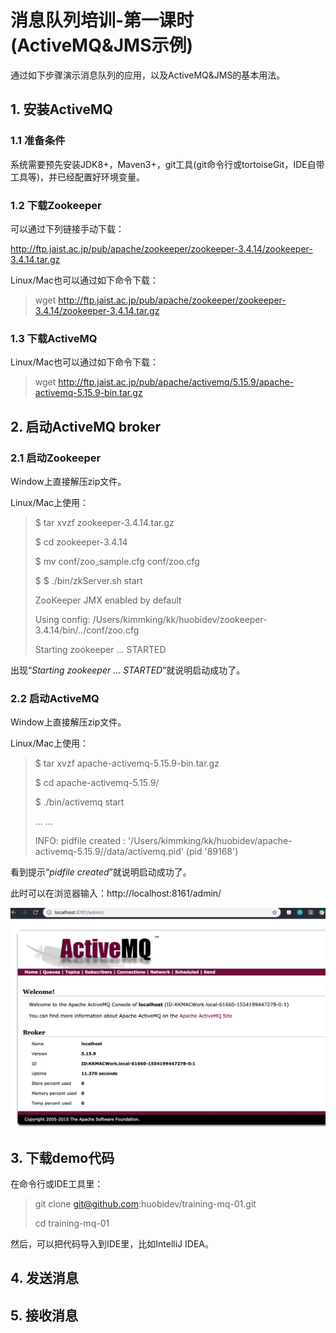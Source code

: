 # 消息队列培训-第一课时(ActiveMQ&amp;JMS示例)

通过如下步骤演示消息队列的应用，以及ActiveMQ&JMS的基本用法。

## 1. 安装ActiveMQ

### 1.1 准备条件

系统需要预先安装JDK8+，Maven3+，git工具(git命令行或tortoiseGit，IDE自带工具等)，并已经配置好环境变量。

### 1.2 下载Zookeeper

可以通过下列链接手动下载：

http://ftp.jaist.ac.jp/pub/apache/zookeeper/zookeeper-3.4.14/zookeeper-3.4.14.tar.gz

Linux/Mac也可以通过如下命令下载：

> wget http://ftp.jaist.ac.jp/pub/apache/zookeeper/zookeeper-3.4.14/zookeeper-3.4.14.tar.gz



### 1.3 下载ActiveMQ

Linux/Mac也可以通过如下命令下载：

> wget http://ftp.jaist.ac.jp/pub/apache/activemq/5.15.9/apache-activemq-5.15.9-bin.tar.gz



## 2. 启动ActiveMQ broker

### 2.1 启动Zookeeper

Window上直接解压zip文件。

Linux/Mac上使用：

> $ tar xvzf zookeeper-3.4.14.tar.gz
>
> $ cd zookeeper-3.4.14
>
> $ mv conf/zoo_sample.cfg  conf/zoo.cfg
>
> $ $ ./bin/zkServer.sh start
>
> ZooKeeper JMX enabled by default
>
> Using config: /Users/kimmking/kk/huobidev/zookeeper-3.4.14/bin/../conf/zoo.cfg
>
> Starting zookeeper ... STARTED

出现“*Starting zookeeper ... STARTED*”就说明启动成功了。

### 2.2 启动ActiveMQ

Window上直接解压zip文件。

Linux/Mac上使用：

> $ tar xvzf apache-activemq-5.15.9-bin.tar.gz
>
> $ cd apache-activemq-5.15.9/
>
> $ ./bin/activemq start
>
> ... ... 
>
> INFO: pidfile created : '/Users/kimmking/kk/huobidev/apache-activemq-5.15.9//data/activemq.pid' (pid '89168')

看到提示“*pidfile created*”就说明启动成功了。

此时可以在浏览器输入：http://localhost:8161/admin/

![image-20190402180442364](./images/image-20190402180442364.png)



## 3. 下载demo代码

在命令行或IDE工具里：

> git clone git@github.com:huobidev/training-mq-01.git
>
> cd training-mq-01

然后，可以把代码导入到IDE里，比如IntelliJ IDEA。



## 4. 发送消息



## 5. 接收消息




